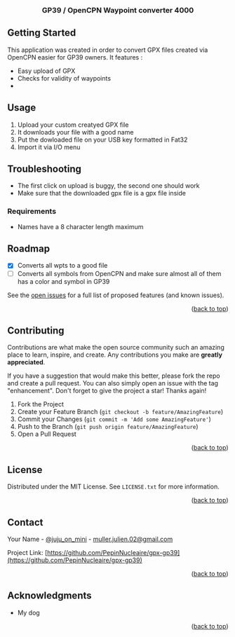 <div id="top"></div>
<!--
*** Thanks for checking out the Best-README-Template. If you have a suggestion
*** that would make this better, please fork the repo and create a pull request
*** or simply open an issue with the tag "enhancement".
*** Don't forget to give the project a star!
*** Thanks again! Now go create something AMAZING! :D
-->

<!-- PROJECT SHIELDS -->
<!--
*** I'm using markdown "reference style" links for readability.
*** Reference links are enclosed in brackets [ ] instead of parentheses ( ).
*** See the bottom of this document for the declaration of the reference variables
*** for contributors-url, forks-url, etc. This is an optional, concise syntax you may use.
*** https://www.markdownguide.org/basic-syntax/#reference-style-links
-->
<!--
[![Contributors][contributors-shield]][contributors-url]
[![Forks][forks-shield]][forks-url]
[![Stargazers][stars-shield]][stars-url]
[![Issues][issues-shield]][issues-url]
[![MIT License][license-shield]][license-url]
[![LinkedIn][linkedin-shield]][linkedin-url] -->

<!-- PROJECT LOGO -->
<br />
<div align="center">

<h3 align="center">GP39 / OpenCPN Waypoint converter 4000</h3>

</div>

<!-- GETTING STARTED -->

## Getting Started

This application was created in order to convert GPX files created via OpenCPN easier for GP39 owners.
It features :

- Easy upload of GPX
- Checks for validity of waypoints
-

<!-- USAGE EXAMPLES -->

## Usage

1. Upload your custom creatyed GPX file
2. It downloads your file with a good name
3. Put the dowloaded file on your USB key formatted in Fat32
4. Import it via I/O menu

## Troubleshooting

- The first click on upload is buggy, the second one should work
- Make sure that the downloaded gpx file is a gpx file inside

### Requirements

- Names have a 8 character length maximum

<!-- ROADMAP -->

## Roadmap

- [x] Converts all wpts to a good file
- [ ] Converts all symbols from OpenCPN and make sure almost all of them has a color and symbol in GP39

See the [open issues](https://github.com/PepinNucleaire/gpx-gp39/issues) for a full list of proposed features (and known issues).

<p align="right">(<a href="#top">back to top</a>)</p>

<!-- CONTRIBUTING -->

## Contributing

Contributions are what make the open source community such an amazing place to learn, inspire, and create. Any contributions you make are **greatly appreciated**.

If you have a suggestion that would make this better, please fork the repo and create a pull request. You can also simply open an issue with the tag "enhancement".
Don't forget to give the project a star! Thanks again!

1. Fork the Project
2. Create your Feature Branch (`git checkout -b feature/AmazingFeature`)
3. Commit your Changes (`git commit -m 'Add some AmazingFeature'`)
4. Push to the Branch (`git push origin feature/AmazingFeature`)
5. Open a Pull Request

<p align="right">(<a href="#top">back to top</a>)</p>

<!-- LICENSE -->

## License

Distributed under the MIT License. See `LICENSE.txt` for more information.

<p align="right">(<a href="#top">back to top</a>)</p>

<!-- CONTACT -->

## Contact

Your Name - [@juju_on_mini](https://twitter.com/juju_on_mini) - muller.julien.02@gmail.com

Project Link: [https://github.com/PepinNucleaire/gpx-gp39](https://github.com/PepinNucleaire/gpx-gp39)

<p align="right">(<a href="#top">back to top</a>)</p>

<!-- ACKNOWLEDGMENTS -->

## Acknowledgments

- My dog

<p align="right">(<a href="#top">back to top</a>)</p>
